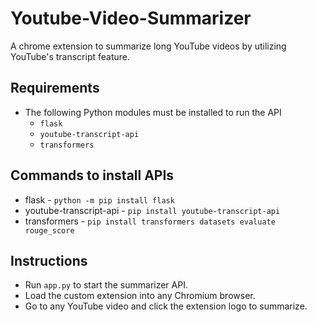 # Youtube-Video-Summarizer

A chrome extension to summarize long YouTube videos by utilizing YouTube's transcript feature.

## Requirements
- The following Python modules must be installed to run the API
  - ```flask```
  - ```youtube-transcript-api```
  - ```transformers```

 ## Commands to install APIs
 - flask - ```python -m pip install flask```
 - youtube-transcript-api - ```pip install youtube-transcript-api```
 - transformers - ```pip install transformers datasets evaluate rouge_score```

## Instructions
- Run ```app.py``` to start the summarizer API.
- Load the custom extension into any Chromium browser.
- Go to any YouTube video and click the extension logo to summarize.
